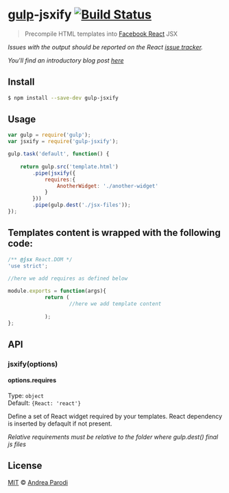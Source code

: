 # [gulp](http://gulpjs.com)-jsxify [![Build Status](https://travis-ci.org/parroit/gulp-jsxify.svg?branch=master)](https://travis-ci.org/parroit/gulp-jsxify)

> Precompile HTML templates into [Facebook React](http://facebook.github.io/react/) JSX

*Issues with the output should be reported on the React [issue tracker](https://github.com/facebook/react/issues).*

*You'll find an introductory blog post [here](http://www.parro.it/2014/06/14/gulp-jsxify-transpile-your-html-templates-to-react-jsx-files/)*


## Install

```bash
$ npm install --save-dev gulp-jsxify
```


## Usage

```js
var gulp = require('gulp');
var jsxify = require('gulp-jsxify');

gulp.task('default', function() {
    
    return gulp.src('template.html')
        .pipe(jsxify({
            requires:{
                AnotherWidget: './another-widget'
            }
        }))
        .pipe(gulp.dest('./jsx-files'));
});

```

## Templates content is wrapped with the following code:

```js
/** @jsx React.DOM */
'use strict';

//here we add requires as defined below
            
module.exports = function(args){ 
            return (
                    //here we add template content
            
            );
};

```





## API

### jsxify(options)


#### options.requires

Type: `object`  
Default: `{React: 'react'}`

Define a set of React widget required by your templates.
React dependency is inserted by defaqult if not present.

_Relative requirements must be relative to the folder where gulp.dest() final js files_ 

## License

[MIT](http://opensource.org/licenses/MIT) © [Andrea Parodi](http://parro.it)